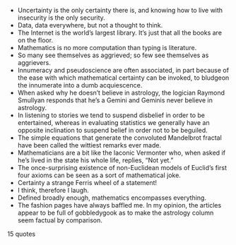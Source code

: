  - Uncertainty is the only certainty there is, and knowing how to live with insecurity is the only security.
 - Data, data everywhere, but not a thought to think.
 - The Internet is the world’s largest library. It’s just that all the books are on the floor.
 - Mathematics is no more computation than typing is literature.
 - So many see themselves as aggrieved; so few see themselves as aggrievers.
 - Innumeracy and pseudoscience are often associated, in part because of the ease with which mathematical certainty can be invoked, to bludgeon the innumerate into a dumb acquiescence.
 - When asked why he doesn’t believe in astrology, the logician Raymond Smullyan responds that he’s a Gemini and Geminis never believe in astrology.
 - In listening to stories we tend to suspend disbelief in order to be entertained, whereas in evaluating statistics we generally have an opposite inclination to suspend belief in order not to be beguiled.
 - The simple equations that generate the convoluted Mandelbrot fractal have been called the wittiest remarks ever made.
 - Mathematicians are a bit like the laconic Vermonter who, when asked if he’s lived in the state his whole life, replies, “Not yet.”
 - The once-surprising existence of non-Euclidean models of Euclid’s first four axioms can be seen as a sort of mathematical joke.
 - Certainty a strange Ferris wheel of a statement!
 - I think, therefore I laugh.
 - Defined broadly enough, mathematics encompasses everything.
 - The fashion pages have always baffled me. In my opinion, the articles appear to be full of gobbledygook as to make the astrology column seem factual by comparison.

15 quotes